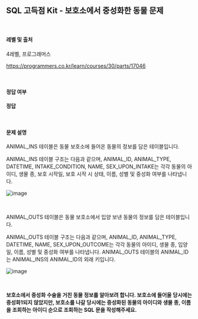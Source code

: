 ## **SQL 고득점 Kit - 보호소에서 중성화한 동물 문제**


&nbsp;


#### 레벨 및 출처 
4레벨, 프로그래머스

https://programmers.co.kr/learn/courses/30/parts/17046


&nbsp;


#### 정답 여부
**정답**

&nbsp;

#### 문제 설명

ANIMAL_INS 테이블은 동물 보호소에 들어온 동물의 정보를 담은 테이블입니다. 

ANIMAL_INS 테이블 구조는 다음과 같으며, ANIMAL_ID, ANIMAL_TYPE, DATETIME, INTAKE_CONDITION, NAME, SEX_UPON_INTAKE는 각각 동물의 아이디, 생물 종, 보호 시작일, 보호 시작 시 상태, 이름, 성별 및 중성화 여부를 나타냅니다.

![image](https://user-images.githubusercontent.com/79372217/129712001-2c98eb2c-aa36-4ce4-8aab-3f2e29d79fc0.png)



&nbsp;

ANIMAL_OUTS 테이블은 동물 보호소에서 입양 보낸 동물의 정보를 담은 테이블입니다. 

ANIMAL_OUTS 테이블 구조는 다음과 같으며, ANIMAL_ID, ANIMAL_TYPE, DATETIME, NAME, SEX_UPON_OUTCOME는 각각 동물의 아이디, 생물 종, 입양일, 이름, 성별 및 중성화 여부를 나타냅니다. ANIMAL_OUTS 테이블의 ANIMAL_ID는 ANIMAL_INS의 ANIMAL_ID의 외래 키입니다.

![image](https://user-images.githubusercontent.com/79372217/129712084-9616d6f4-d5d9-499d-a9fe-5adf9dd1874b.png)


&nbsp;


**보호소에서 중성화 수술을 거친 동물 정보를 알아보려 합니다. 보호소에 들어올 당시에는 중성화1되지 않았지만, 보호소를 나갈 당시에는 중성화된 동물의 아이디와 생물 종, 이름을 조회하는 아이디 순으로 조회하는 SQL 문을 작성해주세요.**


&nbsp;

